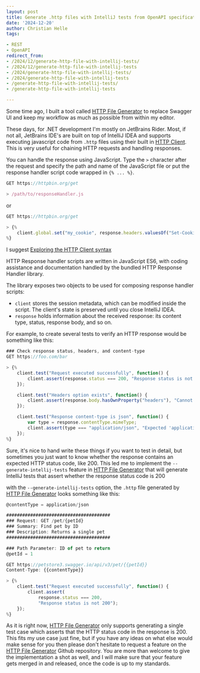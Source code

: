 ```yaml
---
layout: post
title: Generate .http files with IntelliJ tests from OpenAPI specifications
date: '2024-12-20'
author: Christian Helle
tags:

- REST
- OpenAPI
redirect_from:
- /2024/12/generate-http-file-with-intellij-tests/
- /2024/12/generate-http-file-with-intellij-tests
- /2024/generate-http-file-with-intellij-tests/
- /2024/generate-http-file-with-intellij-tests
- /generate-http-file-with-intellij-tests/
- /generate-http-file-with-intellij-tests

---
```


Some time ago, I built a tool called [HTTP File Generator](2023/11/http-file-generator.html) to replace Swagger UI and keep my workflow as much as possible from within my editor. 

These days, for .NET development I'm mostly on JetBrains Rider. Most, if not all, JetBrains IDE's are built on top of IntelliJ IDEA and supports executing javascript code from `.http` files using their built in [HTTP Client](https://www.jetbrains.com/help/idea/http-client-in-product-code-editor.html). This is very useful for chaining HTTP requests and handling responses.

You can handle the response using JavaScript. Type the `>` character after the request and specify the path and name of the JavaScript file or put the response handler script code wrapped in `{% ... %}`.

```javascript
GET https://httpbin.org/get

> /path/to/responseHandler.js
```

or

```javascript
GET https://httpbin.org/get

> {%
    client.global.set("my_cookie", response.headers.valuesOf("Set-Cookie")[0]);
%}
```

I suggest [Exploring the HTTP Client syntax](https://www.jetbrains.com/help/idea/exploring-http-syntax.html)

HTTP Response handler scripts are written in JavaScript ES6, with coding assistance and documentation handled by the bundled HTTP Response Handler library.

The library exposes two objects to be used for composing response handler scripts:

- `client` stores the session metadata, which can be modified inside the script. The client's state is preserved until you close IntelliJ IDEA.
- `response` holds information about the received response: its content type, status, response body, and so on.

For example, to create several tests to verify an HTTP response would be something like this:

```javascript
### Check response status, headers, and content-type
GET https://foo.com/bar

> {%
    client.test("Request executed successfully", function() {
        client.assert(response.status === 200, "Response status is not 200");
    });

    client.test("Headers option exists", function() {
        client.assert(response.body.hasOwnProperty("headers"), "Cannot find 'headers' option in response");
    });

    client.test("Response content-type is json", function() {
        var type = response.contentType.mimeType;
        client.assert(type === "application/json", "Expected 'application/json' but received '" + type + "'");
    });
%}
```

Sure, it's nice to hand write these things if you want to test in detail, but sometimes you just want to know whether the response contains an expected HTTP status code, like 200. This led me to implement the `--generate-intellij-tests` feature in [HTTP File Generator](https://github.com/christianhelle/httpgenerator) that will generate IntelliJ tests that assert whether the response status code is 200

with the `--generate-intellij-tests` option, the `.http` file generated by [HTTP File Generator](https://github.com/christianhelle/httpgenerator) looks something like this:

```javascript
@contentType = application/json

#######################################
### Request: GET /pet/{petId}
### Summary: Find pet by ID
### Description: Returns a single pet
#######################################

### Path Parameter: ID of pet to return
@petId = 1

GET https://petstore3.swagger.io/api/v3/pet/{{petId}}
Content-Type: {{contentType}}

> {%
    client.test("Request executed successfully", function() {
        client.assert(
            response.status === 200, 
            "Response status is not 200");
    });
%}
```

As it is right now, [HTTP File Generator](https://github.com/christianhelle/httpgenerator) only supports generating a single test case which asserts that the HTTP status code in the response is 200. This fits my use case just fine, but if you have any ideas on what else would make sense for you then please don't hesitate to request a feature on the [HTTP File Generator](https://github.com/christianhelle/httpgenerator) Github repository. You are more than welcome to give the implementation a shot as well, and I will make sure that your feature gets merged in and released, once the code is up to my standards.
